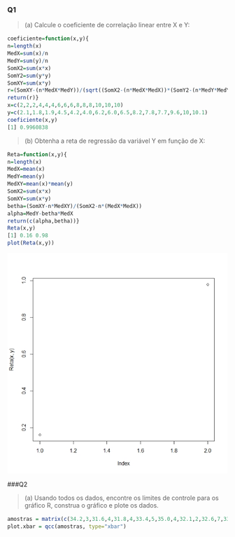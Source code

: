 ### Q1
> (a) Calcule o coeficiente de correlação linear entre X e Y:

````R
coeficiente=function(x,y){
n=length(x)
MedX=sum(x)/n
MedY=sum(y)/n
SomX2=sum(x*x)
SomY2=sum(y*y)
SomXY=sum(x*y)
r=(SomXY-(n*MedX*MedY))/(sqrt((SomX2-(n*MedX*MedX))*(SomY2-(n*MedY*MedY))))
return(r)}
x=c(2,2,2,4,4,4,6,6,6,8,8,8,10,10,10)
y=c(2.1,1.8,1.9,4.5,4.2,4.0,6.2,6.0,6.5,8.2,7.8,7.7,9.6,10,10.1)
coeficiente(x,y)
[1] 0.9960838
````
> (b) Obtenha a reta de regressão da variável Y em função de X:

````R
Reta=function(x,y){
n=length(x)
MedX=mean(x)
MedY=mean(y)
MedXY=mean(x)*mean(y)
SomX2=sum(x*x)
SomXY=sum(x*y)
betha=(SomXY-n*MedXY)/(SomX2-n*(MedX*MedX))
alpha=MedY-betha*MedX
return(c(alpha,betha))}
Reta(x,y)
[1] 0.16 0.98 
plot(Reta(x,y))
````
![Alt Reta](https://github.com/gicesario/funcoes-linguagem-R/blob/main/q1_b.jpeg "Reta")

###Q2
> (a) Usando todos os dados, encontre os limites de controle para os gráfico R, construa o gráfico e plote os dados.
````R
amostras = matrix(c(34.2,3,31.6,4,31.8,4,33.4,5,35.0,4,32.1,2,32.6,7,33.8,9,34.8,10,38.6,4,35.4,8,34.0,6,36.0,4,37.2,7,35.2,3,33.4,10,35.0,4,34.4,7,33.9,8,34.0,4), ncol = 2, byrow = TRUE)
plot.xbar = qcc(amostras, type="xbar")
````

